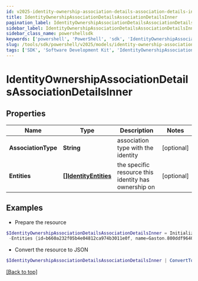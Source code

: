 ```yaml
---
id: v2025-identity-ownership-association-details-association-details-inner
title: IdentityOwnershipAssociationDetailsAssociationDetailsInner
pagination_label: IdentityOwnershipAssociationDetailsAssociationDetailsInner
sidebar_label: IdentityOwnershipAssociationDetailsAssociationDetailsInner
sidebar_class_name: powershellsdk
keywords: ['powershell', 'PowerShell', 'sdk', 'IdentityOwnershipAssociationDetailsAssociationDetailsInner', 'V2025IdentityOwnershipAssociationDetailsAssociationDetailsInner'] 
slug: /tools/sdk/powershell/v2025/models/identity-ownership-association-details-association-details-inner
tags: ['SDK', 'Software Development Kit', 'IdentityOwnershipAssociationDetailsAssociationDetailsInner', 'V2025IdentityOwnershipAssociationDetailsAssociationDetailsInner']
---
```



# IdentityOwnershipAssociationDetailsAssociationDetailsInner

## Properties

Name | Type | Description | Notes
------------ | ------------- | ------------- | -------------
**AssociationType** | **String** | association type with the identity | [optional] 
**Entities** | [**[]IdentityEntities**](identity-entities) | the specific resource this identity has ownership on | [optional] 

## Examples

- Prepare the resource
```powershell
$IdentityOwnershipAssociationDetailsAssociationDetailsInner = Initialize-V2025IdentityOwnershipAssociationDetailsAssociationDetailsInner  -AssociationType ROLE_OWNER `
 -Entities {id=b660a232f05b4e04812ca974b3011e0f, name=Gaston.800ddf9640a, type=ROLE}
```

- Convert the resource to JSON
```powershell
$IdentityOwnershipAssociationDetailsAssociationDetailsInner | ConvertTo-JSON
```


[[Back to top]](#) 

